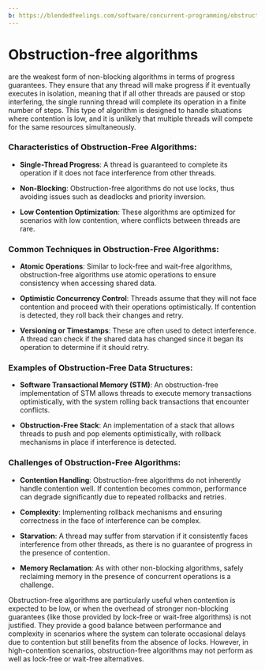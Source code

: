 ```yaml
---
b: https://blendedfeelings.com/software/concurrent-programming/obstruction-free-algorithm.md
---
```


# Obstruction-free algorithms 
are the weakest form of non-blocking algorithms in terms of progress guarantees. They ensure that any thread will make progress if it eventually executes in isolation, meaning that if all other threads are paused or stop interfering, the single running thread will complete its operation in a finite number of steps. This type of algorithm is designed to handle situations where contention is low, and it is unlikely that multiple threads will compete for the same resources simultaneously.

### Characteristics of Obstruction-Free Algorithms:

- **Single-Thread Progress**: A thread is guaranteed to complete its operation if it does not face interference from other threads.

- **Non-Blocking**: Obstruction-free algorithms do not use locks, thus avoiding issues such as deadlocks and priority inversion.

- **Low Contention Optimization**: These algorithms are optimized for scenarios with low contention, where conflicts between threads are rare.

### Common Techniques in Obstruction-Free Algorithms:

- **Atomic Operations**: Similar to lock-free and wait-free algorithms, obstruction-free algorithms use atomic operations to ensure consistency when accessing shared data.

- **Optimistic Concurrency Control**: Threads assume that they will not face contention and proceed with their operations optimistically. If contention is detected, they roll back their changes and retry.

- **Versioning or Timestamps**: These are often used to detect interference. A thread can check if the shared data has changed since it began its operation to determine if it should retry.

### Examples of Obstruction-Free Data Structures:

- **Software Transactional Memory (STM)**: An obstruction-free implementation of STM allows threads to execute memory transactions optimistically, with the system rolling back transactions that encounter conflicts.

- **Obstruction-Free Stack**: An implementation of a stack that allows threads to push and pop elements optimistically, with rollback mechanisms in place if interference is detected.

### Challenges of Obstruction-Free Algorithms:

- **Contention Handling**: Obstruction-free algorithms do not inherently handle contention well. If contention becomes common, performance can degrade significantly due to repeated rollbacks and retries.

- **Complexity**: Implementing rollback mechanisms and ensuring correctness in the face of interference can be complex.

- **Starvation**: A thread may suffer from starvation if it consistently faces interference from other threads, as there is no guarantee of progress in the presence of contention.

- **Memory Reclamation**: As with other non-blocking algorithms, safely reclaiming memory in the presence of concurrent operations is a challenge.

Obstruction-free algorithms are particularly useful when contention is expected to be low, or when the overhead of stronger non-blocking guarantees (like those provided by lock-free or wait-free algorithms) is not justified. They provide a good balance between performance and complexity in scenarios where the system can tolerate occasional delays due to contention but still benefits from the absence of locks. However, in high-contention scenarios, obstruction-free algorithms may not perform as well as lock-free or wait-free alternatives.
